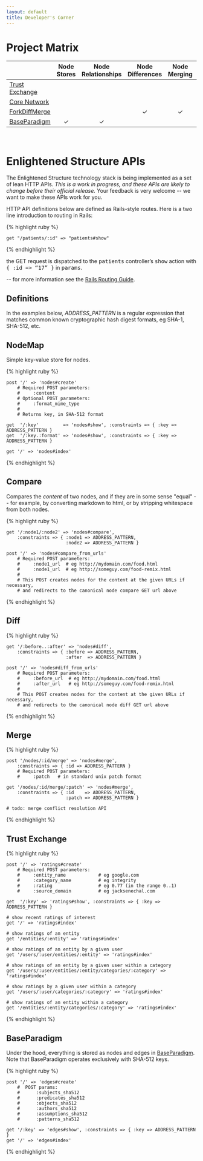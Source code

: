 ```yaml
---
layout: default
title: Developer's Corner
---
```


Project Matrix
==============

|                          | Node Stores                 | Node Relationships        | Node Differences      | Node Merging                | Node Visualization       | Node Navigation    | Trust Ratings               |
|:-------------------------|:---------------------------:|:-------------------------:|:---------------------:|:---------------------------:|:------------------------:|:------------------:|:---------------------------:|
| [Trust Exchange][]       |                             |                           |                       |                             |                          |                    | &#x2713;                    |
| [Core Network][]         |                             |                           |                       |                             | &#x2713;                 | &#x2713;           |                             |
| [ForkDiffMerge][]        |                             |                           |  &#x2713;             |  &#x2713;                   |                          |                    |                             |
| [BaseParadigm][]        |  &#x2713;                   |  &#x2713;                 |                       |                             |                          |                    |                             |

<div class="hr-ellipsis">&nbsp;</div>

Enlightened Structure APIs
==========================

The Enlightened Structure technology stack is being implemented as a set of lean HTTP
APIs. *This is a work in progress, and these APIs are likely to change before their official
release.*  Your feedback is very welcome -- we want to make these APIs work for you.

HTTP API definitions below are defined as Rails-style routes.  Here is a two line introduction to routing in Rails:

{% highlight ruby %}

    get "/patients/:id" => "patients#show"

{% endhighlight %}

<p>the GET request is dispatched to the <tt>patients</tt> controller&#8217;s <tt>show</tt> action with <tt>{ :id =&gt; &#8220;17&#8221; }</tt> in <tt>params</tt>.</p>

-- for more information see the [Rails Routing Guide].

Definitions
-----------

In the examples below, *ADDRESS_PATTERN* is a regular expression that matches common known cryptographic hash digest formats, eg SHA-1, SHA-512, etc.

NodeMap
-------

Simple key-value store for nodes.  

{% highlight ruby %}

    post '/' => 'nodes#create'
        # Required POST parameters:
        #     :content
        # Optional POST parameters:
        #     :format_mime_type
        #
        # Returns key, in SHA-512 format

    get  '/:key'         => 'nodes#show', :constraints => { :key => ADDRESS_PATTERN }
    get  '/:key.:format' => 'nodes#show', :constraints => { :key => ADDRESS_PATTERN }
    
    get '/' => 'nodes#index'

{% endhighlight %}

Compare
-------

Compares the *content* of two nodes, and if they are in some sense "equal" -- for example, by converting markdown to html, or by stripping whitespace from both nodes.

{% highlight ruby %}

    get '/:node1/:node2' => 'nodes#compare', 
        :constraints => { :node1 => ADDRESS_PATTERN, 
                          :node2 => ADDRESS_PATTERN }

    post '/' => 'nodes#compare_from_urls'
        # Required POST parameters:
        #     :node1_url  # eg http://mydomain.com/food.html
        #     :node1_url  # eg http://someguy.com/food-remix.html
        #
        # This POST creates nodes for the content at the given URLs if necessary,
        # and redirects to the canonical node compare GET url above

{% endhighlight %}

Diff
----

{% highlight ruby %}

    get '/:before..:after' => 'nodes#diff', 
        :constraints => { :before => ADDRESS_PATTERN, 
                          :after  => ADDRESS_PATTERN }

    post '/' => 'nodes#diff_from_urls'
        # Required POST parameters:
        #     :before_url  # eg http://mydomain.com/food.html
        #     :after_url   # eg http://someguy.com/food-remix.html
        #
        # This POST creates nodes for the content at the given URLs if necessary,
        # and redirects to the canonical node diff GET url above

{% endhighlight %}

Merge
-----

{% highlight ruby %}

    post '/nodes/:id/merge' => 'nodes#merge', 
        :constraints => { :id => ADDRESS_PATTERN }
        # Required POST parameters:
        #     :patch   # in standard unix patch format

    get '/nodes/:id/merge/:patch' => 'nodes#merge', 
        :constraints => { :id    => ADDRESS_PATTERN, 
                          :patch => ADDRESS_PATTERN }

    # todo: merge conflict resolution API

{% endhighlight %}

Trust Exchange
--------------

{% highlight ruby %}

    post '/' => 'ratings#create'
        # Required POST parameters:
        #     :entity_name            # eg google.com
        #     :category_name          # eg integrity
        #     :rating                 # eg 0.77 (in the range 0..1)
        #     :source_domain          # eg jacksenechal.com

    get  '/:key' => 'ratings#show', :constraints => { :key => ADDRESS_PATTERN }

    # show recent ratings of interest
    get '/' => 'ratings#index'

    # show ratings of an entity
    get '/entities/:entity' => 'ratings#index'

    # show ratings of an entity by a given user
    get '/users/:user/entities/:entity' => 'ratings#index'

    # show ratings of an entity by a given user within a category
    get '/users/:user/entities/:entity/categories/:category' => 'ratings#index'

    # show ratings by a given user within a category
    get '/users/:user/categories/:category' => 'ratings#index'

    # show ratings of an entity within a category
    get '/entities/:entity/categories/:category' => 'ratings#index'

{% endhighlight %}

BaseParadigm
------------

Under the hood, everything is stored as nodes and edges in [BaseParadigm][].  Note that BaseParadigm operates exclusively with SHA-512 keys.

{% highlight ruby %}

    post '/' => 'edges#create'    
        #  POST params: 
        #      :subjects_sha512
        #      :predicates_sha512
        #      :objects_sha512
        #      :authors_sha512
        #      :assumptions_sha512
        #      :patterns_sha512

    get '/:key' => 'edges#show', :constraints => { :key => ADDRESS_PATTERN }
    get '/' => 'edges#index'

{% endhighlight %}



[BaseParadigm]: /BaseParadigm
[ForkDiffMerge]: /ForkDiffMerge
[Rails Routing Guide]: http://guides.rubyonrails.org/routing.html
[Trust Exchange]: /Trust_Exchange
[Core Network]: /Core_Network